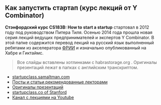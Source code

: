 Как запустить стартап (курс лекций от Y Combinator)
-------------------------
**Cтэнфордский курс CS183B: How to start a startup** стартовал в 2012 году под руководством Питера Тиля. Осенью 2014 года прошла новая серия лекций ведущих предпринимателей и экспертов Y Combinator. В этой папке содержится перевод лекций на русский язык выполненный ребятами из акселератора [ФРИИ](http://www.iidf.ru/) и изначально опубликованный на Хабре и Гиктаймс. 

>Все слайды вставлены хотлинками с habrastorage.org . Оригиналы презентаций лежат в папках с английским транскриптом.

* [startupclass.samaltman.com](https://startupclass.samaltman.com/)
* [Посты и статьи рекомендованные лекторами](http://startupclass.samaltman.com/lists/readings/)
* [Оригиналы презентаций](https://startupclass.samaltman.com/lists/about/)
* [startupclass.co of Stanford](https://startupclass.co/)
* [Канал с лекциями на Youtube](https://www.youtube.com/channel/UCxIJaCMEptJjxmmQgGFsnCg)